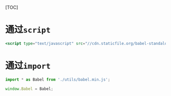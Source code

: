[TOC]

# 通过`script`
```jsx
<script type="text/javascript" src="//cdn.staticfile.org/babel-standalone/6.24.0/babel.min.js"></script>
```

# 通过`import`
```js
import * as Babel from './utils/babel.min.js';

window.Babel = Babel;
```
